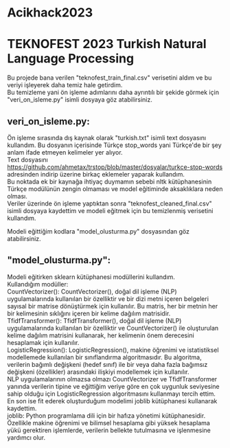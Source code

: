 # Acikhack2023
# TEKNOFEST 2023 Turkish Natural Language Processing

Bu projede bana verilen "teknofest_train_final.csv" verisetini aldım ve bu veriyi işleyerek daha temiz hale getirdim.     
Bu temizleme yani ön işleme adımlarını daha ayrıntılı bir şekide görmek için "veri_on_isleme.py" isimli dosyaya göz atabilirsiniz.    

## veri_on_isleme.py:
  Ön işleme sırasında dış kaynak olarak "turkish.txt" isimli text dosyasını kullandım. Bu dosyanın içerisinde Türkçe stop_words yani Türkçe'de bir şey anlam ifade etmeyen kelimeler yer alıyor.   
  Text dosyasını https://github.com/ahmetax/trstop/blob/master/dosyalar/turkce-stop-words adresinden indirip üzerine birkaç eklemeler yaparak kullandım.   
  Bu noktada ek bir kaynağa ihtiyaç duymamın sebebi nltk kütüphanesinin Türkçe modülünün zengin olmaması ve model eğitiminde aksaklıklara neden olması.   
  Veriler üzerinde ön işleme yaptıktan sonra "teknofest_cleaned_final.csv" isimli dosyaya kaydettim ve modeli eğitmek için bu temizlenmiş verisetini kullandım.   

Modeli eğittiğim kodlara "model_olusturma.py" dosyasından göz atabilirsiniz.

## "model_olusturma.py":
  Modeli eğitirken sklearn kütüphanesi modüllerini kullandım.  
  Kullandığım modüller:  
    CountVectorizer(): CountVectorizer(), doğal dil işleme (NLP) uygulamalarında kullanılan bir özelliktir ve bir dizi metni içeren belgeleri sayısal bir matrise dönüştürmek için kullanılır. Bu matris, her bir metnin her bir kelimesinin sıklığını içeren bir kelime dağılım matrisidir.   
    TfidfTransformer(): TfidfTransformer(), doğal dil işleme (NLP) uygulamalarında kullanılan bir özelliktir ve CountVectorizer() ile oluşturulan kelime dağılım matrisini kullanarak, her kelimenin önem derecesini hesaplamak için kullanılır.   
    LogisticRegression(): LogisticRegression(), makine öğrenimi ve istatistiksel modellemede kullanılan bir sınıflandırma algoritmasıdır. Bu algoritma, verilerin bağımlı değişkeni (hedef sınıf) ile bir veya daha fazla bağımsız değişkeni (özellikler) arasındaki ilişkiyi modellemek için kullanılır.   
  NLP uygulamalarının olmazsa olmazı CountVectorizer ve TfidfTransformer yanında verilerin tipine ve eğittiğim veriye göre en çok uygunluk seviyesine sahip olduğu için LogisticRegression algoritmasını kullanmayı tercih ettim.   
  En son ise fit ederek oluşturduğum modelimi joblib kütüphanesi kullanarak kaydettim.   
    joblib: Python programlama dili için bir hafıza yönetimi kütüphanesidir. Özellikle makine öğrenimi ve bilimsel hesaplama gibi yüksek hesaplama yükü gerektiren işlemlerde, verilerin bellekte tutulmasına ve işlenmesine yardımcı olur.   
  
